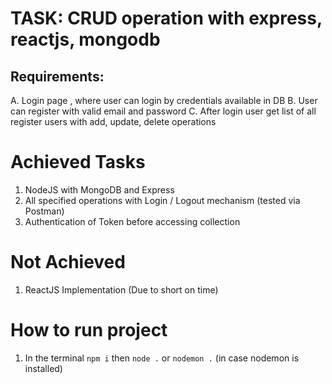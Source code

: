 # TASK: CRUD operation with express, reactjs, mongodb
## Requirements: 
A. Login page , where user can login by credentials available in DB
B. User can register with valid email and password
C. After login user get list of all register users with add, update, delete operations

# Achieved Tasks
1. NodeJS with MongoDB and Express
2. All specified operations with Login / Logout mechanism (tested via Postman)
3. Authentication of Token before accessing collection

# Not Achieved
1. ReactJS Implementation (Due to short on time)

# How to run project
1. In the terminal ```npm i``` then ```node .``` or ```nodemon .``` (in case nodemon is installed)
